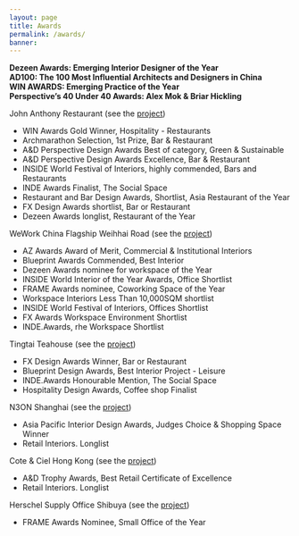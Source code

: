 ```yaml
---
layout: page
title: Awards
permalink: /awards/
banner:
---
```


<b>Dezeen Awards: Emerging Interior Designer of the Year</b><br/>
<b>AD100: The 100 Most Influential Architects and Designers in China</b><br/>
<b>WIN AWARDS: Emerging Practice of the Year</b><br/>
<b>Perspective’s 40 Under 40 Awards: Alex Mok & Briar Hickling</b><br/>


John Anthony Restaurant (see the <a href="/work/house-of-john-anthony">project</a>)
<ul>
 <li>WIN Awards Gold Winner, Hospitality - Restaurants</li>
 <li>Archmarathon Selection, 1st Prize, Bar & Restaurant</li>
 <li>A&D Perspective Design Awards Best of category, Green & Sustainable</li>
 <li>A&D Perspective Design Awards Excellence, Bar & Restaurant</li>
 <li>INSIDE World Festival of Interiors, highly commended, Bars and Restaurants</li>
 <li>INDE Awards Finalist, The Social Space</li>
 <li>Restaurant and Bar Design Awards, Shortlist, Asia Restaurant of the Year</li>
 <li>FX Design Awards shortlist, Bar or Restaurant</li> 
 <li>Dezeen Awards longlist, Restaurant of the Year</li>
</ul>
 
WeWork China Flagship Weihhai Road (see the <a href="/work/wework-weihai">project<a/>)
<ul>
 <li>AZ Awards Award of Merit, Commercial & Institutional Interiors</li>
 <li>Blueprint Awards Commended, Best Interior</li>
 <li>Dezeen Awards nominee for workspace of the Year</li>
 <li>INSIDE World Interior of the Year Awards, Office Shortlist</li>
 <li>FRAME Awards nominee, Coworking Space of the Year</li>
 <li>Workspace Interiors Less Than 10,000SQM shortlist</li>
 <li>INSIDE World Festival of Interiors, Offices Shortlist</li>
 <li>FX Awards Workspace Environment Shortlist</li>
 <li>INDE.Awards, rhe Workspace Shortlist</li>
</ul>
 
Tingtai Teahouse (see the <a href="http://linehousedesign.com/work/tingtai-tea-house">project</a>)
<ul>
 <li>FX Design Awards Winner, Bar or Restaurant</li>
 <li>Blueprint Design Awards, Best Interior Project - Leisure</li>
 <li>INDE.Awards Honourable Mention, The Social Space</li>
 <li>Hospitality Design Awards, Coffee shop Finalist</li>
</ul>

N3ON Shanghai (see the <a href="/architecture/&/interior/2016/02/20/n3on-shanghai.html">project<a/>)
<ul>
 <li>Asia Pacific Interior Design Awards, Judges Choice & Shopping Space Winner</li>
 <li>Retail Interiors. Longlist</li>
</ul>


Cote & Ciel Hong Kong (see the <a href="/architecture/&/interior/2015/12/07/cote-ciel.html">project</a>)
<ul>
 <li>A&D Trophy Awards, Best Retail Certificate of Excellence</li>
 <li>Retail Interiors. Longlist</li>
</ul>

Herschel Supply Office Shibuya (see the <a href="/work/herschel-supply-tokyo">project</a>)
<ul>
 <li>FRAME Awards Nominee, Small Office of the Year</li>
</ul>
